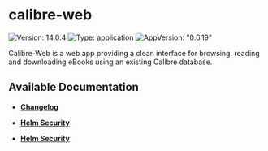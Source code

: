 # calibre-web

![Version: 14.0.4](https://img.shields.io/badge/Version-14.0.4-informational?style=flat-square) ![Type: application](https://img.shields.io/badge/Type-application-informational?style=flat-square) ![AppVersion: "0.6.19"](https://img.shields.io/badge/AppVersion-"0.6.19"-informational?style=flat-square)

Calibre-Web is a web app providing a clean interface for browsing, reading and downloading eBooks using an existing Calibre database.

## Available Documentation

- [**Changelog**](CHANGELOG)

- [**Helm Security**](container-security)

- [**Helm Security**](helm-security)

